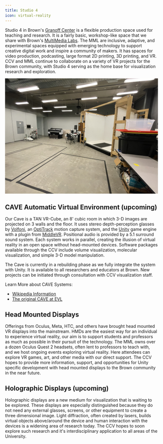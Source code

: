 ```yaml
---
title: Studio 4
icon: virtual-reality
---
```


Studio 4 in Brown's [Granoff Center](https://arts.brown.edu) is a flexible production space used for teaching and research. It is a fairly basic, workshop-like space that we share with Brown's [MultiMedia Labs](https://sites.google.com/brown.edu/multimedia-labs-new-site/home). The MML are inclusive, adaptive, and experimental spaces equipped with emerging technology to support creative digital work and inspire a community of makers. It has spaces for video production, podcasting, large format 2D printing, 3D printing, and VR. CCV and MML continue to collaborate on a variety of VR projects for the Brown community, with Studio 4 serving as the home base for visualization research and exploration.

![Studio 4](/images/studio_4.jpg)

## CAVE Automatic Virtual Environment (upcoming)

Our Cave is a TAN VR-Cube, an 8' cubic room in which 3-D images are projected on 3 walls and the floor. It uses stereo depth-perception glasses by [Volfoni](http://volfoni.com/en/edge-rf/), an [OptiTrack](https://optitrack.com) motion capture system, and the [Unity](https://unity.com) game engine with a plugin from [MiddleVR](https://www.middlevr.com/2/). Positional audio is provided by a 5.1 surround sound system. Each system works in parallel, creating the illusion of virtual reality in an open space without head-mounted devices. Software packages available through the CCV include volume visualization, molecular visualization, and simple 3-D model manipulation.

The Cave is currently in a rebuilding phase as we fully integrate the system with Unity. It is available to all researchers and educators at Brown. New projects can be initiated through consultation with CCV visualization staff.

Learn More about CAVE Systems:

* [Wikipedia Information](https://en.wikipedia.org/wiki/Cave_automatic_virtual_environment)
* [The original CAVE at EVL](http://www.evl.uic.edu/pape/CAVE/)

## Head Mounted Displays

Offerings from Oculus, Meta, HTC, and others have brought head mounted VR displays into the mainstream. HMDs are the easiest way for an individual to experience virtual reality, our aim is to support students and professors as much as possible in their pursuit of the technology. The MML owns over a dozen Oculus Quest 2 headsets, often lent to professors to teach with, and we host ongoing events exploring virtual reality. Here attendees can explore VR games, art, and other media with our direct support. The CCV hopes to provide more information, support, and opportunities for Unity specific development with head mounted displays to the Brown community in the near future.

## Holographic Displays (upcoming)

Holographic displays are a new medium for visualization that is waiting to be explored. These displays are especially distinguished because they do not need any external glasses, screens, or other equipment to create a three dimensional image. Light diffraction, often created by lasers, builds virtual objects above/around the device and human interaction with the devices is a widening area of research today. The CCV hopes to soon explore such research and it's interdisciplinary application to all areas of the University.
